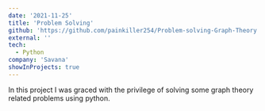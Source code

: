 ```yaml
---
date: '2021-11-25'
title: 'Problem Solving'
github: 'https://github.com/painkiller254/Problem-solving-Graph-Theory.git'
external: ''
tech:
  - Python
company: 'Savana'
showInProjects: true
---
```


In this project I was graced with the privilege of solving some graph theory related problems using python.
